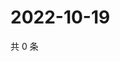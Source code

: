 # 2022-10-19

共 0 条

<!-- BEGIN WEIBO -->
<!-- 最后更新时间 Wed Oct 19 2022 20:41:58 GMT+0800 (China Standard Time) -->

<!-- END WEIBO -->

